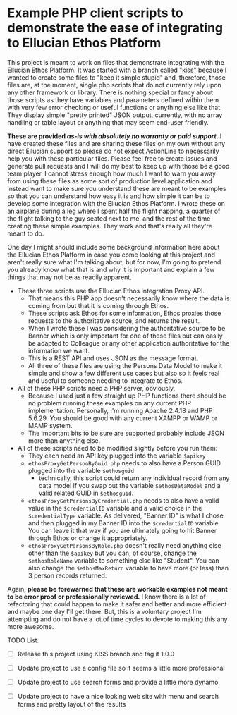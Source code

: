 # Example PHP client scripts to demonstrate the ease of integrating to Ellucian Ethos Platform


This project is meant to work on files that demonstrate integrating with the Ellucian Ethos Platform. It was started with a branch called ["kiss"](https://github.com/cfont/ethos-php-client/tree/kiss) because I wanted to create some files to "keep it simple stupid" and, therefore, those files are, at the moment, single php scripts that do not currently rely upon any other framework or library. There is nothing special or fancy about those scripts as they have variables and parameters defined within them with very few error checking or useful functions or anything else like that. They display simple "pretty printed" JSON output, currently, with no array handling or table layout or anything that may seem end-user friendly.

**These are provided _as-is with absolutely no warranty or paid support_**. I have created these files and are sharing these files on my own without any direct Ellucian support so please do not expect ActionLine to necessarily help you with these particular files. Please feel free to create issues and generate pull requests and I will do my best to keep up with those be a good team player. I cannot stress enough how much I want to warn you away from using these files as some sort of production level application and instead want to make sure you understand these are meant to be examples so that you can understand how easy it is and how simple it can be to develop some integration with the Ellucian Ethos Platform. I wrote these on an airplane during a leg where I spent half the flight napping, a quarter of the flight talking to the guy seated next to me, and the rest of the time creating these simple examples. They work and that's really all they're meant to do.

One day I might should include some background information here about the Ellucian Ethos Platform in case you come looking at this project and aren't really sure what I'm talking about, but for now, I'm going to pretend you already know what that is and why it is important and explain a few things that may not be as readily apparent.

* These three scripts use the Ellucian Ethos Integration Proxy API.
  * That means this PHP app doesn't necessarily know where the data is coming from but that it is coming through Ethos.
  * These scripts ask Ethos for some information, Ethos proxies those requests to the authoritative source, and returns the result.
  * When I wrote these I was considering the authoritative source to be Banner which is only important for one of these files but can easily be adapted to Colleague or any other application authoritative for the information we want.
  * This is a REST API and uses JSON as the message format.
  * All three of these files are using the Persons Data Model to make it simple and show a few different use cases but also so it feels real and useful to someone needing to integrate to Ethos.
* All of these PHP scripts need a PHP server, obviously.
  * Because I used just a few straight up PHP functions there should be no problem running these examples on any current PHP implementation. Personally, I'm running Apache 2.4.18 and PHP 5.6.29. You should be good with any current XAMPP or WAMP or MAMP system.
  * The important bits to be sure are supported probably include JSON more than anything else.
* All of these scripts need to be modified slightly before you run them:
  * They each need an API key plugged into the variable `$apikey`
  * `ethosProxyGetPersonByGuid.php` needs to also have a Person GUID plugged into the variable `$ethosguid`
    * technically, this script could return any individual record from any data model if you swap out the variable `$ethosDataModel` and a valid related GUID in `$ethosguid`.
  * `ethosProxyGetPersonsByCredential.php` needs to also have a valid value in the `$credentialID` variable and a valid choice in the `$credentialType` variable. As delivered, "Banner ID" is what I chose and then plugged in my Banner ID into the `$credentialID` variable. You can leave it that way if you are ultimately going to hit Banner through Ethos or change it appropriately.
  * `ethosProxyGetPersonsByRole.php` doesn't really need anything else other than the `$apikey` but you can, of course, change the `$ethosRoleName` variable to something else like "Student". You can also change the `$ethosMaxReturn` variable to have more (or less) than 3 person records returned.

Again, **please be forewarned that these are workable examples not meant to be error proof or professionally reviewed.** I know there is a lot of refactoring that could happen to make it safer and better and more efficient and maybe one day I'll get there. But, this is a voluntary project I'm attempting and do not have a lot of time cycles to devote to making this any more awesome.

TODO List:

- [ ] Release this project using KISS branch and tag it 1.0.0
- [ ] Update project to use a config file so it seems a little more professional
- [ ] Update project to use search forms and provide a little more dynamo
- [ ] Update project to have a nice looking web site with menu and search forms and pretty layout of the results

